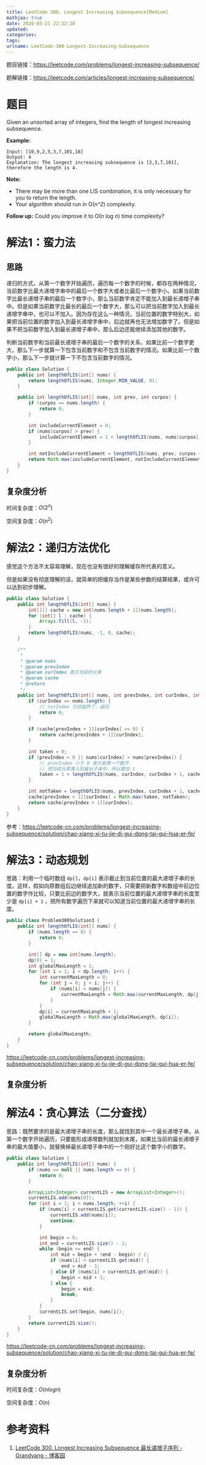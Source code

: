 ```yaml
---
title: LeetCode 300. Longest Increasing Subsequence[Medium]
mathjax: true
date: 2020-05-21 22:32:20
updated:
categories:
tags:
urlname: LeetCode-300-Longest-Increasing-Subsequence
---
```




<!-- more -->

题目链接：https://leetcode.com/problems/longest-increasing-subsequence/

题解链接：https://leetcode.com/articles/longest-increasing-subsequence/



# 题目

Given an unsorted array of integers, find the length of longest increasing subsequence.

**Example:**

```
Input: [10,9,2,5,3,7,101,18]
Output: 4 
Explanation: The longest increasing subsequence is [2,3,7,101], therefore the length is 4. 
```

**Note:**

- There may be more than one LIS combination, it is only necessary for you to return the length.
- Your algorithm should run in O(*n^2*) complexity.

**Follow up:** Could you improve it to O(*n* log *n*) time complexity?



# 解法1：蛮力法

## 思路

递归的方式，从第一个数字开始遍历，遍历每一个数字的时候，都存在两种情况，当前数字比最大递增字串中的最后一个数字大或者比最后一个数字小。如果当前数字比最长递增子串的最后一个数字小，那么当前数字肯定不能加入到最长递增子串中。但是如果当前数字比最长的最后一个数字大，那么可以把当前数字加入到最长递增字串中，也可以不加入。因为存在这么一种情况，当前位置的数字特别大，如果把当前位置的数字加入到最长递增字串中，后边就再也无法增加数字了。但是如果不把当前数字加入到最长递增子串中，那么后边还能继续添加其他的数字。

判断当前数字和当前最长递增子串的最后一个数字的关系，如果比前一个数字更大，那么下一步就算一下包含当前数字和不包含当前数字的情况。如果比前一个数字小，那么下一步就计算一下不包含当前数字的情况。



```java
public class Solution {
    public int lengthOfLIS(int[] nums) {
        return lengthOfLIS(nums, Integer.MIN_VALUE, 0);
    }

    public int lengthOfLIS(int[] nums, int prev, int curpos) {
        if (curpos == nums.length) {
            return 0;
        }

        int includeCurrentElement = 0;
        if (nums[curpos] > prev) {
            includeCurrentElement = 1 + lengthOfLIS(nums, nums[curpos], curpos + 1);
        }

        int notIncludeCurrentElement = lengthOfLIS(nums, prev, curpos + 1);
        return Math.max(includeCurrentElement, notIncludeCurrentElement);
    }
}
```



## 复杂度分析

时间复杂度：$O(2^n)$

空间复杂度：$O(n^2)$



# 解法2：递归方法优化

感觉这个方法不太容易理解，现在也没有很好的理解缓存所代表的意义。

但是如果没有彻底理解的话，就简单的把缓存当作是某些参数的结算结果，或许可以达到初步理解。

```java
public class Solution {
    public int lengthOfLIS(int[] nums) {
        int[][] cache = new int[nums.length + 1][nums.length];
        for (int[] l : cache) {
            Arrays.fill(l, -1);
        }
        return lengthOfLIS(nums, -1, 0, cache);
    }

    /**
     *
     * @param nums
     * @param prevIndex
     * @param curIndex 表示当前的元素
     * @param cache
     * @return
     */
    public int lengthOfLIS(int[] nums, int prevIndex, int curIndex, int[][] cache) {
        if (curIndex == nums.length) {
            // curIndex 已经越界了，返回
            return 0;
        }

        if (cache[prevIndex + 1][curIndex] >= 0) {
            return cache[prevIndex + 1][curIndex];
        }

        int taken = 0;
        if (prevIndex < 0 || nums[curIndex] > nums[prevIndex]) {
            // prevIndex 小于 0 表示是第一个数字
            // 把当前元素算入到最长子串中，所以要加 1
            taken = 1 + lengthOfLIS(nums, curIndex, curIndex + 1, cache);
        }

        int notTaken = lengthOfLIS(nums, prevIndex, curIndex + 1, cache);
        cache[prevIndex + 1][curIndex] = Math.max(taken, notTaken);
        return cache[prevIndex + 1][curIndex];
    }
}
```



参考：https://leetcode-cn.com/problems/longest-increasing-subsequence/solution/chao-xiang-xi-tu-jie-di-gui-dong-tai-gui-hua-er-fe/



# 解法3：动态规划

思路：利用一个临时数组 `dp[]`，`dp[i]` 表示截止到当前位置的最大递增子串的长度。这样，假如向原数组后边继续追加新的数字，只需要把新数字和数组中前边位置的数字作比较，只要比前边的数字大，就表示当前位置的最大递增字串的长度至少是 `dp[i] + 1` ，把所有数字遍历下来就可以知道当前位置的最大递增字串的长度。



```java
public class Problem300Solution3 {
    public int lengthOfLIS(int[] nums) {
        if (nums.length == 0) {
            return 0;
        }

        int[] dp = new int[nums.length];
        dp[0] = 1;
        int globalMaxLength = 1;
        for (int i = 1; i < dp.length; i++) {
            int currentMaxLength = 0;
            for (int j = 0; j < i; j++) {
                if (nums[i] > nums[j]) {
                    currentMaxLength = Math.max(currentMaxLength, dp[j]);
                }
            }
            dp[i] = currentMaxLength + 1;
            globalMaxLength = Math.max(globalMaxLength, dp[i]);
        }

        return globalMaxLength;
    }
}
```



https://leetcode-cn.com/problems/longest-increasing-subsequence/solution/chao-xiang-xi-tu-jie-di-gui-dong-tai-gui-hua-er-fe/





## 复杂度分析



# 解法4：贪心算法（二分查找）

思路：既然要求的是最大递增子串的长度，那么就找到其中一个最长递增子串。从第一个数字开始遍历，只要能形成递增数列就加到末尾，如果比当前的最长递增子串的最大值要小，就替换掉最长递增子串中的一个刚好比这个数字小的数字。



```java
public class Solution {
    public int lengthOfLIS(int[] nums) {
        if (nums == null || nums.length == 0) {
            return 0;
        }

        ArrayList<Integer> currentLIS = new ArrayList<Integer>();
        currentLIS.add(nums[0]);
        for (int i = 1; i < nums.length; ++i) {
            if (nums[i] > currentLIS.get(currentLIS.size() - 1)) {
                currentLIS.add(nums[i]);
                continue;
            }

            int begin = 0;
            int end = currentLIS.size() - 1;
            while (begin <= end) {
                int mid = begin + (end - begin) / 2;
                if (nums[i] < currentLIS.get(mid)) {
                    end = mid - 1;
                } else if (nums[i] > currentLIS.get(mid)) {
                    begin = mid + 1;
                } else {
                    begin = mid;
                    break;
                }
            }
            currentLIS.set(begin, nums[i]);
        }
        return currentLIS.size();
    }
}
```

https://leetcode-cn.com/problems/longest-increasing-subsequence/solution/chao-xiang-xi-tu-jie-di-gui-dong-tai-gui-hua-er-fe/

## 复杂度分析

时间复杂度：$O(nlog n)$

空间复杂度：$O(n)$







# 参考资料

1. [LeetCode 300. Longest Increasing Subsequence 最长递增子序列 - Grandyang - 博客园](https://www.cnblogs.com/grandyang/p/4938187.html)

